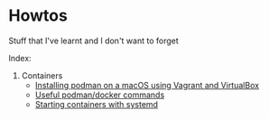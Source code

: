 # Howtos
Stuff that I've learnt and I don't want to forget

Index:

1. Containers
    - [ Installing podman on a macOS using Vagrant and VirtualBox ](containers/podman_on_mac.md)
    - [ Useful podman/docker commands](containers/useful_docker_podman_commands.md)
    - [ Starting containers with systemd ](containers/podman_systemd.md)
